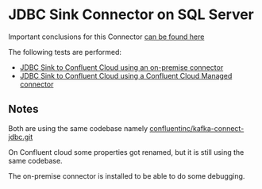 # JDBC Sink Connector on SQL Server

Important conclusions for this Connector [can be found here](conclusions.md)

The following tests are performed:

- [JDBC Sink to Confluent Cloud using an on-premise connector](on-premise/README.md)
- [JDBC Sink to Confluent Cloud using a Confluent Cloud Managed connector](on-ccloud/README.md)

## Notes

Both are using the same codebase namely [confluentinc/kafka-connect-jdbc.git](https://github.com/confluentinc/kafka-connect-jdbc)

On Confluent cloud some properties got renamed, but it is still using the same codebase.

The on-premise connector is installed to be able to do some debugging.
